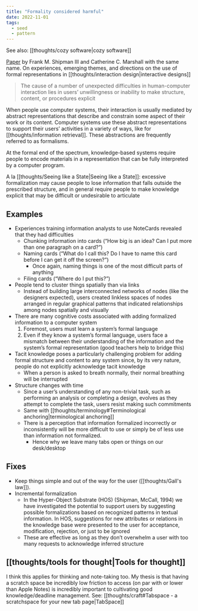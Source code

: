 ```yaml
---
title: "Formality considered harmful"
date: 2022-11-01
tags:
  - seed
  - pattern
---
```


See also: [[thoughts/cozy software|cozy software]]

[Paper](https://www.csdl.tamu.edu/~shipman/papers/cscw.pdf) by Frank M. Shipman III and Catherine C. Marshall with the same name. On experiences, emerging themes, and directions on the use of formal representations in [[thoughts/interaction design|interactive designs]]

> The cause of a number of unexpected difficulties in human-computer interaction lies in users’ unwillingness or inability to make structure, content, or procedures explicit

When people use computer systems, their interaction is usually mediated by abstract representations that describe and constrain some aspect of their work or its content. Computer systems use these abstract representations to support their users’ activities in a variety of ways, like for [[thoughts/information retrieval]]. These abstractions are frequently referred to as formalisms.

At the formal end of the spectrum, knowledge-based systems require people to encode materials in a representation that can be fully interpreted by a computer program.

A la [[thoughts/Seeing like a State|Seeing like a State]]: excessive formalization may cause people to lose information that falls outside the prescribed structure, and in general require people to make knowledge explicit that may be difficult or undesirable to articulate

## Examples

- Experiences training information analysts to use NoteCards revealed that they had difficulties
  - Chunking information into cards (“How big is an idea? Can I put more than one paragraph on a card?”)
  - Naming cards (“What do I call this? Do I have to name this card before I can get it off the screen?”)
    - Once again, naming things is one of the most difficult parts of anything
  - Filing cards (“Where do I put this?”)
- People tend to cluster things spatially than via links
  - Instead of building large interconnected networks of nodes (like the designers expected), users created linkless spaces of nodes arranged in regular graphical patterns that indicated relationships among nodes spatially and visually
- There are many cognitive costs associated with adding formalized information to a computer system
  1.  Foremost, users must learn a system’s formal language
  2.  Even if they know a system’s formal language, users face a mismatch between their understanding of the information and the system’s formal representation (good teachers help to bridge this)
- Tacit knowledge poses a particularly challenging problem for adding formal structure and content to any system since, by its very nature, people do not explicitly acknowledge tacit knowledge
  - When a person is asked to breath normally, their normal breathing will be interrupted
- Structure changes with time
  - Since a user’s understanding of any non-trivial task, such as performing an analysis or completing a design, evolves as they attempt to complete the task, users resist making such commitments
  - Same with [[thoughts/terminology#Terminological anchoring|terminological anchoring]]
  - There is a perception that information formalized incorrectly or inconsistently will be more difficult to use or simply be of less use than information not formalized.
    - Hence why we leave many tabs open or things on our desk/desktop

## Fixes

- Keep things simple and out of the way for the user ([[thoughts/Gall's law]]).
- Incremental formalization
  - In the Hyper-Object Substrate (HOS) (Shipman, McCall, 1994) we have investigated the potential to support users by suggesting possible formalizations based on recognized patterns in textual information. In HOS, suggestions for new attributes or relations in the knowledge base were presented to the user for acceptance, modification, rejection, or just to be ignored
  - These are effective as long as they don’t overwhelm a user with too many requests to acknowledge inferred structure

## [[thoughts/tools for thought|Tools for thought]]

I think this applies for thinking and note-taking too. My thesis is that having a scratch space be incredibly low friction to access (on par with or lower than Apple Notes) is incredibly important to cultivating good knowledge/deadline management. See: [[thoughts/craft#Tabspace - a scratchspace for your new tab page|TabSpace]]
